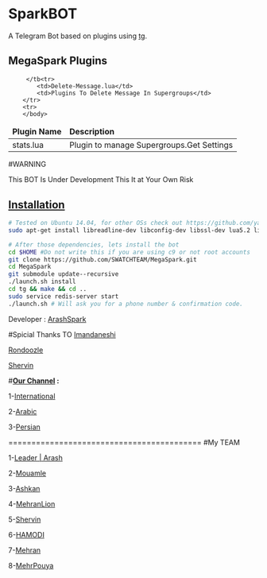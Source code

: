 SparkBOT
============

A Telegram Bot based on plugins using [tg](https://github.com/vysheng/tg).

MegaSpark Plugins
------------
<table>
    <thead>
        <tr>
            <td><strong>Plugin Name</strong></td>
            <td><strong>Description</strong></td>
        </tr>
    </thead>
    <tbody>
        <tr>
            <td>stats.lua</td>
            <td>Plugin to manage Supergroups.Get Settings</td>
        </tr>
        <tr>
        
         </tb<tr>
            <td>Delete-Message.lua</td>
            <td>Plugins To Delete Message In Supergroups</td>
        </tr>
        <tr>
        </body>
</table>

#WARNING 

This BOT Is Under Development
This It at Your Own Risk


[Installation](https://github.com/yagop/telegram-bot/wiki/Installation)
------------

```bash
# Tested on Ubuntu 14.04, for other OSs check out https://github.com/yagop/telegram-bot/wiki/Installation
sudo apt-get install libreadline-dev libconfig-dev libssl-dev lua5.2 liblua5.2-dev libevent-dev make unzip git redis-server g++ libjansson-dev libpython-dev expat libexpat1-dev
```


```bash
# After those dependencies, lets install the bot
cd $HOME #Do not write this if you are using c9 or not root accounts
git clone https://github.com/SWATCHTEAM/MegaSpark.git
cd MegaSpark
git submodule update--recursive
./launch.sh install
cd tg && make && cd ..
sudo service redis-server start
./launch.sh # Will ask you for a phone number & confirmation code.
```
Developer : [ArashSpark](http://telegram.me/ArashSpark)


#Spicial Thanks TO
[Imandaneshi](http://telegram.me/imandaneshi)

[Rondoozle](Http://telegram.me/Rondoozle)

[Shervin](http://telegram.me/EnderWItch)

#**[Our Channel](http://telegram.me/SWATCHTEAM) :**

1-[International](http://telegram.me/SWATCHTEAM)

2-[Arabic](telegram.me/SWATCHAr)

3-[Persian](http://telegram.me/SWATCH)

==========================================
#My TEAM

1-[Leader | Arash](HTTP://telegram.me/ArashSpark)

2-[Mouamle](http://telegram.me/Mouamle)

3-[Ashkan](http://telegram.me/DigitalBoys)

4-[MehranLion](http://telegram.me/Mehran_hpr)

5-[Shervin](http://telegram.me/EnderWitch)

6-[HAMODI](http://telegram.me/ii00ii)

7-[Mehran](http://telegram.me/Joker_admin1)

8-[MehrPouya](http://telegram.me/MehrPouyaGamer_is_dead)

